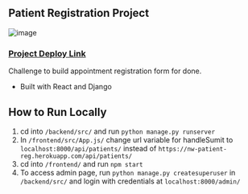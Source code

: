 ## Patient Registration Project
![image](https://github.com/nickrwu/Patient-Reg/blob/main/images/Patient-Reg-Demo.gif)

### [Project Deploy Link](https://nw-patient-reg.herokuapp.com)

Challenge to build appointment registration form for done.
* Built with React and Django

## How to Run Locally
1. cd into `/backend/src/` and run `python manage.py runserver`
2. In `/frontend/src/App.js/` change url variable for handleSumit to `localhost:8000/api/patients/` instead of `https://nw-patient-reg.herokuapp.com/api/patients/`
3. cd into `/frontend/` and run `npm start`
4. To access admin page, run `python manage.py createsuperuser` in `/backend/src/` and login with credentials at `localhost:8000/admin/`

